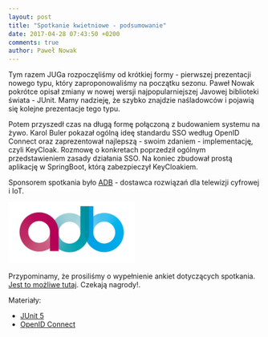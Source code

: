```yaml
---
layout: post
title: "Spotkanie kwietniowe - podsumowanie"
date: 2017-04-28 07:43:50 +0200
comments: true
author: Paweł Nowak
---
```


Tym razem JUGa rozpoczęliśmy od krótkiej formy - pierwszej prezentacji nowego typu, który zaproponowaliśmy na początku sezonu. Paweł Nowak pokrótce opisał 
zmiany w nowej wersji najpopularniejszej Javowej biblioteki świata - JUnit. Mamy nadzieję, że szybko znajdzie naśladowców i pojawią się kolejne prezentacje
tego typu.

Potem przyszedł czas na długą formę połączoną z budowaniem systemu na żywo. Karol Buler pokazał ogólną ideę standardu SSO według OpenID Connect oraz zaprezentował
najlepszą - swoim zdaniem - implementację, czyli KeyCloak. Rozmowę o konkretach poprzedził ogólnym przedstawieniem zasady działania SSO. Na koniec zbudował prostą
aplikację w SpringBoot, którą zabezpieczył KeyCloakiem.

Sponsorem spotkania było <a href="https://www.adbglobal.com/" target="_blank">ADB</a> - dostawca rozwiązań dla telewizji cyfrowej i IoT.

<img class="center" src="/images/adb.jpg" style="width: 50%;">

Przypominamy, że prosiliśmy o wypełnienie ankiet dotyczących spotkania. <a href="https://docs.google.com/forms/d/e/1FAIpQLSfyXP_MXdom0KaiuAIWnPXeNuczsaGwxrcigSf9VcXMCCUhWA/viewform?c=0&w=1"> Jest to możliwe tutaj</a>.
Czekają nagrody!.

Materiały:
<ul>
<li><a href="files/JUnit 5.pdf" target="_blank">JUnit 5</a></li>
<li><a href="files/Open ID Connect.pdf" target="_blank">OpenID Connect</a></li>
</ul>

